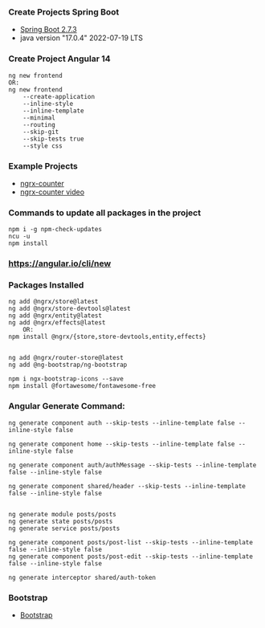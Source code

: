 ### Create Projects Spring Boot

- [Spring Boot 2.7.3](https://start.spring.io/)
- java version "17.0.4" 2022-07-19 LTS


### Create Project Angular 14
```
ng new frontend
OR:
ng new frontend 
	--create-application 
	--inline-style 
	--inline-template 
	--minimal 
	--routing 
	--skip-git 
	--skip-tests true 
	--style css
```

### Example Projects
- [ngrx-counter](https://github.com/leelanarasimha/ngrx-counter)
- [ngrx-counter video](https://www.youtube.com/watch?v=mg9PQ5SL6YI)


### Commands to update all packages in the project
```
npm i -g npm-check-updates
ncu -u
npm install
```

### https://angular.io/cli/new


### Packages Installed
```
ng add @ngrx/store@latest
ng add @ngrx/store-devtools@latest
ng add @ngrx/entity@latest
ng add @ngrx/effects@latest
	OR:
npm install @ngrx/{store,store-devtools,entity,effects}


ng add @ngrx/router-store@latest
ng add @ng-bootstrap/ng-bootstrap

npm i ngx-bootstrap-icons --save
npm install @fortawesome/fontawesome-free
```

### Angular Generate Command:
```
ng generate component auth --skip-tests --inline-template false --inline-style false

ng generate component home --skip-tests --inline-template false --inline-style false

ng generate component auth/authMessage --skip-tests --inline-template false --inline-style false

ng generate component shared/header --skip-tests --inline-template false --inline-style false


ng generate module posts/posts
ng generate state posts/posts
ng generate service posts/posts

ng generate component posts/post-list --skip-tests --inline-template false --inline-style false
ng generate component posts/post-edit --skip-tests --inline-template false --inline-style false

ng generate interceptor shared/auth-token
```

### Bootstrap
- [Bootstrap](https://getbootstrap.com/docs/5.2/examples)

		
		
		
		
		